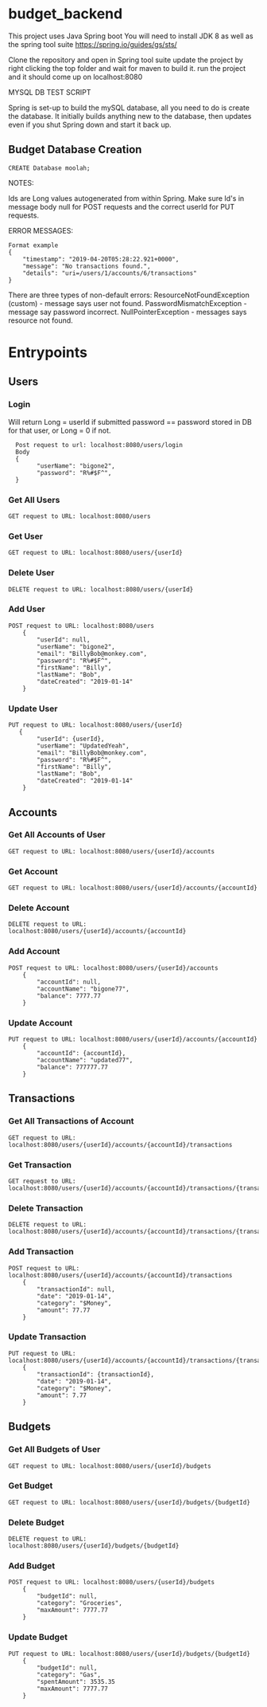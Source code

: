 # budget_backend

This project uses Java Spring boot
You will need to install JDK 8 as well as the spring tool suite
https://spring.io/guides/gs/sts/

Clone the repository and open in Spring tool suite update the project by right clicking the top folder and wait for maven to build it.
run the project and it should come up on localhost:8080

MYSQL DB TEST SCRIPT

Spring is set-up to build the mySQL database, all you need to do is create the database. It initially builds anything new to the database, then updates even if you shut Spring down and start it back up.
## Budget Database Creation

```
CREATE Database moolah;
```

NOTES:

Ids are Long values autogenerated from within Spring.
Make sure Id's in message body null for POST requests and the correct userId for PUT requests.

ERROR MESSAGES:
```
Format example
{
    "timestamp": "2019-04-20T05:28:22.921+0000",
    "message": "No transactions found.",
    "details": "uri=/users/1/accounts/6/transactions"
}
```
  There are three types of non-default errors:
    ResourceNotFoundException (custom) - message says user not found. 
    PasswordMismatchException - message say password incorrect.
    NullPointerException - messages says resource not found.
    
# Entrypoints

## Users
### Login
Will return Long = userId if submitted password == password stored in DB for that user, or Long = 0 if not. 

```
  Post request to url: localhost:8080/users/login
  Body
  {
    	"userName": "bigone2",
    	"password": "R%#$F^",
  } 
```

### Get All Users
```
GET request to URL: localhost:8080/users
```

### Get User
```
GET request to URL: localhost:8080/users/{userId}
```

### Delete User
```
DELETE request to URL: localhost:8080/users/{userId}
```

### Add User
```
POST request to URL: localhost:8080/users
    {
        "userId": null,
    	"userName": "bigone2",
    	"email": "BillyBob@monkey.com",
    	"password": "R%#$F^",
        "firstName": "Billy",
        "lastName": "Bob",
        "dateCreated": "2019-01-14"
    }    
```

### Update User 
```
PUT request to URL: localhost:8080/users/{userId}
   {
    	"userId": {userId},
    	"userName": "UpdatedYeah",
    	"email": "BillyBob@monkey.com",
    	"password": "R%#$F^",
        "firstName": "Billy",
        "lastName": "Bob",
        "dateCreated": "2019-01-14"
    }
```

## Accounts
### Get All Accounts of User
```
GET request to URL: localhost:8080/users/{userId}/accounts
```

### Get Account
```
GET request to URL: localhost:8080/users/{userId}/accounts/{accountId}
```

### Delete Account
```
DELETE request to URL: localhost:8080/users/{userId}/accounts/{accountId}
```

### Add Account 
```
POST request to URL: localhost:8080/users/{userId}/accounts
    {
        "accountId": null,
        "accountName": "bigone77",
        "balance": 7777.77
    }  
```

### Update Account
```
PUT request to URL: localhost:8080/users/{userId}/accounts/{accountId}
    {
    	"accountId": {accountId},
    	"accountName": "updated77",
    	"balance": 777777.77
    }
```

## Transactions
### Get All Transactions of Account
```
GET request to URL: localhost:8080/users/{userId}/accounts/{accountId}/transactions
```

### Get Transaction
```
GET request to URL: localhost:8080/users/{userId}/accounts/{accountId}/transactions/{transactionId}
```

### Delete Transaction
```
DELETE request to URL: localhost:8080/users/{userId}/accounts/{accountId}/transactions/{transactionId}
```

### Add Transaction 
```
POST request to URL: localhost:8080/users/{userId}/accounts/{accountId}/transactions
    {
        "transactionId": null,
        "date": "2019-01-14",
        "category": "$Money",
        "amount": 77.77
    }   
```

### Update Transaction 
```
PUT request to URL: localhost:8080/users/{userId}/accounts/{accountId}/transactions/{transactionId}
    {
    	"transactionId": {transactionId},
        "date": "2019-01-14",
    	"category": "$Money",
    	"amount": 7.77
    }
```

## Budgets
### Get All Budgets of User
```
GET request to URL: localhost:8080/users/{userId}/budgets
```

### Get Budget
```
GET request to URL: localhost:8080/users/{userId}/budgets/{budgetId}
```

### Delete Budget
```
DELETE request to URL: localhost:8080/users/{userId}/budgets/{budgetId}
```

### Add Budget 
```
POST request to URL: localhost:8080/users/{userId}/budgets
    {
    	"budgetId": null,
    	"category": "Groceries",
    	"maxAmount": 7777.77
    }
```

### Update Budget 
```
PUT request to URL: localhost:8080/users/{userId}/budgets/{budgetId}
    {
    	"budgetId": null,
    	"category": "Gas",
        "spentAmount": 3535.35
    	"maxAmount": 7777.77
    }
```
